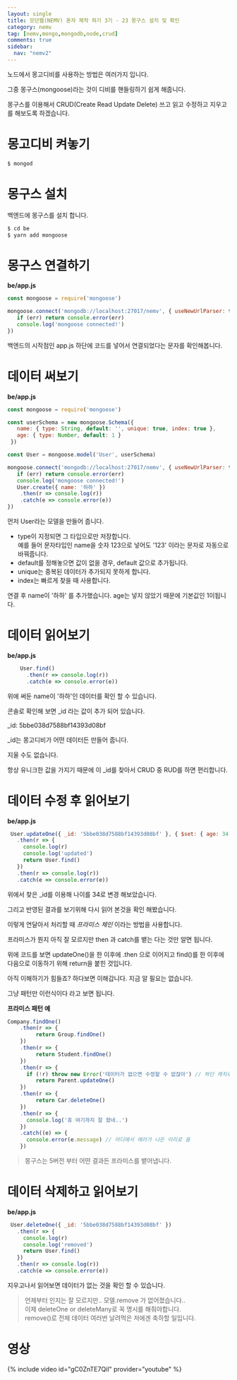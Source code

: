 ```yaml
---
layout: single
title: 모던웹(NEMV) 혼자 제작 하기 3기 - 23 몽구스 설치 및 확인
category: nemv
tag: [nemv,mongo,mongodb,node,crud]
comments: true
sidebar:
  nav: "nemv2"
---
```


노드에서 몽고디비를 사용하는 방법은 여러가지 입니다.

그중 몽구스(mongoose)라는 것이 디비를 핸들링하기 쉽게 해줍니다.

몽구스를 이용해서 CRUD(Create Read Update Delete) 쓰고 읽고 수정하고 지우고를 해보도록 하겠습니다.

# 몽고디비 켜놓기

```bash
$ mongod
```

# 몽구스 설치

백엔드에 몽구스를 설치 합니다.

```bash
$ cd be
$ yarn add mongoose
```

# 몽구스 연결하기

**be/app.js**  
```javascript
const mongoose = require('mongoose')

mongoose.connect('mongodb://localhost:27017/nemv', { useNewUrlParser: true }, (err) => {
   if (err) return console.error(err)
   console.log('mongoose connected!')
})
```

백엔드의 시작점인 app.js 하단에 코드를 넣어서 연결되었다는 문자를 확인해봅니다.

# 데이터 써보기

**be/app.js**  
```javascript
const mongoose = require('mongoose')

const userSchema = new mongoose.Schema({
   name: { type: String, default: '', unique: true, index: true },
   age: { type: Number, default: 1 }
 })

const User = mongoose.model('User', userSchema)

mongoose.connect('mongodb://localhost:27017/nemv', { useNewUrlParser: true }, (err) => {
   if (err) return console.error(err)
   console.log('mongoose connected!')
   User.create({ name: '하하' })
    .then(r => console.log(r))
    .catch(e => console.error(e))
})
```

먼저 User라는 모델을 만들어 줍니다.

- type이 지정되면 그 타입으로만 저장합니다.  
예를 들어 문자타입인 name을 숫자 123으로 넣어도 '123' 이라는 문자로 자동으로 바꿔줍니다.
- default를 정해놓으면 값이 없을 경우, default 값으로 추가됩니다.
- unique는 중복된 데이터가 추가되지 못하게 합니다.
- index는 빠르게 찾을 때 사용합니다.

연결 후 name이 '하하' 를 추가했습니다. age는 넣지 않았기 때문에 기본값인 1이됩니다.

# 데이터 읽어보기

**be/app.js**  
```javascript
    User.find()
      .then(r => console.log(r))
      .catch(e => console.error(e))
```

위에 써둔 name이 '하하'인 데이터를 확인 할 수 있습니다.

콘솔로 확인해 보면 _id 라는 값이 추가 되어 있습니다.

_id: 5bbe038d7588bf14393d08bf

_id는 몽고디비가 어떤 데이터든 만들어 줍니다.

지울 수도 없습니다.

항상 유니크한 값을 가지기 때문에 이 _id를 찾아서 CRUD 중 RUD를 하면 편리합니다.

# 데이터 수정 후 읽어보기

**be/app.js**  
```javascript
 User.updateOne({ _id: '5bbe038d7588bf14393d08bf' }, { $set: { age: 34 } })
   .then(r => {
     console.log(r)
     console.log('updated')
     return User.find()
   })
   .then(r => console.log(r))
   .catch(e => console.error(e))
``` 

위에서 찾은 _id를 이용해 나이를 34로 변경 해보았습니다.

그리고 반영된 결과를 보기위해 다시 읽어 본것을 확인 해봤습니다.

이렇게 연달아서 처리할 때 *프라미스 체인* 이라는 방법을 사용합니다.

프라미스가 뭔지 아직 잘 모르지만 then 과 catch를 뱉는 다는 것만 알면 됩니다.

위에 코드를 보면 updateOne()을 한 이후에 .then 으로 이어지고 find()를 한 이후에 다음으로 이동하기 위해 return을 붙힌 것입니다.

아직 이해하기가 힘들죠? 하다보면 이해갑니다. 지금 알 필요는 없습니다.

그냥 패턴만 이런식이다 라고 보면 됩니다.

**프라미스 패턴 예**  
```javascript
Company.findOne()
    .then(r => {
         return Group.findOne()
    })
    .then(r => {
         return Student.findOne()
    })
    .then(r => {
      if (!r) throw new Error('데이터가 없으면 수정할 수 없잖아') // 하단 캐치로 내려가게 할 수 있음
         return Parent.updateOne()
    })
    .then(r => {
         return Car.deleteOne()
    })
    .then(r => {
      console.log('휴 여기까지 잘 왔네..')
    })
    .catch((e) => {
      console.error(e.message) // 어디에서 에러가 나든 이리로 옴
    })
```

> 몽구스는 5버전 부터 어떤 결과든 프라미스를 뱉어냅니다.

# 데이터 삭제하고 읽어보기

**be/app.js**  
```javascript
 User.deleteOne({ _id: '5bbe038d7588bf14393d08bf' })
   .then(r => {
     console.log(r)
     console.log('removed')
     return User.find()
   })
   .then(r => console.log(r))
   .catch(e => console.error(e))
``` 

지우고나서 읽어보면 데이터가 없는 것을 확인 할 수 있습니다.

> 언제부터 인지는 잘 모르지만.. 모델.remove 가 없어졌습니다..  
이제 deleteOne or deleteMany로 꼭 명시를 해줘야합니다.    
remove()로 전체 데이터 여러번 날려먹은 저에겐 축하할 일입니다.

# 영상

{% include video id="gC0ZnTE7QiI" provider="youtube" %}  


